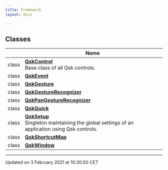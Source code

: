 ```yaml
---
title: Framework
layout: docs

---
```



## Classes

|                | Name           |
| -------------- | -------------- |
| class | **[QskControl](/docs/classes/class_qsk_control/)** <br>Base class of all Qsk controls.  |
| class | **[QskEvent](/docs/classes/class_qsk_event/)**  |
| class | **[QskGesture](/docs/classes/class_qsk_gesture/)**  |
| class | **[QskGestureRecognizer](/docs/classes/class_qsk_gesture_recognizer/)**  |
| class | **[QskPanGestureRecognizer](/docs/classes/class_qsk_pan_gesture_recognizer/)**  |
| class | **[QskQuick](/docs/classes/class_qsk_quick/)**  |
| class | **[QskSetup](/docs/classes/class_qsk_setup/)** <br>Singleton maintaining the global settings of an application using Qsk controls.  |
| class | **[QskShortcutMap](/docs/classes/class_qsk_shortcut_map/)**  |
| class | **[QskWindow](/docs/classes/class_qsk_window/)**  |












-------------------------------

Updated on  3 February 2021 at 10:30:50 CET